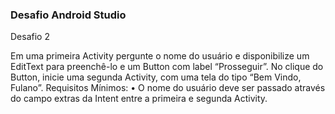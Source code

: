 ### Desafio Android Studio

Desafio 2

Em uma primeira Activity pergunte o nome do usuário e disponibilize um EditText para preenchê-lo e um Button com label
“Prosseguir”. No clique do Button, inicie uma segunda Activity, com uma tela do tipo “Bem Vindo, Fulano”.
Requisitos Mínimos:
• O nome do usuário deve ser passado através do campo extras da Intent entre a primeira e segunda Activity.

